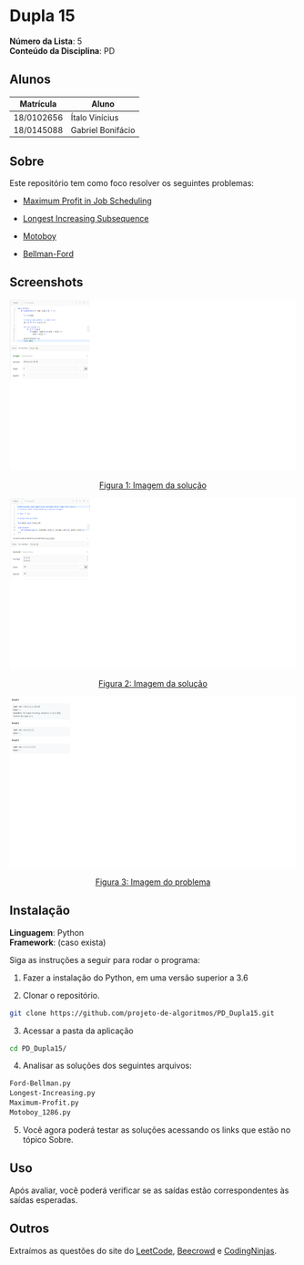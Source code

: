 # Dupla 15

**Número da Lista**: 5<br>
**Conteúdo da Disciplina**: PD<br>

## Alunos
|Matrícula | Aluno |
| -- | -- |
| 18/0102656  |  Ítalo Vinícius |
| 18/0145088  |  Gabriel Bonifácio |

## Sobre 

Este repositório tem como foco resolver os seguintes problemas:

- [Maximum Profit in Job Scheduling](https://leetcode.com/problems/maximum-profit-in-job-scheduling/)

- [Longest Increasing Subsequence](https://leetcode.com/problems/longest-increasing-subsequence/)

- [Motoboy](https://www.beecrowd.com.br/judge/pt/problems/view/1286)

- [Bellman-Ford](https://www.codingninjas.com/codestudio/problems/bellmon-ford_2041977?leftPanelTab=0)

## Screenshots

<div align="center">

  <img src="./images/img1.png" height=300px>

  [Figura 1: Imagem da solução](./images/img1.png)

</div>
  
<div align="center">

  <img src="./images/img2.png" height=300px>
  
  [Figura 2: Imagem da solução](./images/img2.png)
  
 </div>
  
<div align="center">

  <img src="./images/img3.png" height=300px>
  
  [Figura 3: Imagem do problema](./images/img3.png)
  
</div>

## Instalação 
**Linguagem**: Python<br>
**Framework**: (caso exista)<br>

Siga as instruções a seguir para rodar o programa:

1) Fazer a instalação do Python, em uma versão superior a 3.6

2) Clonar o repositório.

```sh 
git clone https://github.com/projeto-de-algoritmos/PD_Dupla15.git
```

3) Acessar a pasta da aplicação 

```sh 
cd PD_Dupla15/
```

4) Analisar as soluções dos seguintes arquivos: 

```sh 
Ford-Bellman.py
Longest-Increasing.py
Maximum-Profit.py
Motoboy_1286.py
```

5) Você agora poderá testar as soluções acessando os links que estão no tópico Sobre.

## Uso 
Após avaliar, você poderá verificar se as saídas estão correspondentes às saídas esperadas.

## Outros 
Extraímos as questões do site do [LeetCode](https://leetcode.com/), [Beecrowd](https://www.beecrowd.com.br/) e [CodingNinjas](https://codingninjas.com/).



